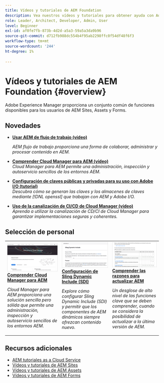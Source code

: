 ```yaml
---
title: Vídeos y tutoriales de AEM Foundation
description: Vea nuestros vídeos y tutoriales para obtener ayuda con Adobe Experience Manager Foundation.
role: Leader, Architect, Developer, Admin, User
level: Beginner
exl-id: af0fe7fb-873b-4d2d-a5a3-59a5a3da9b96
source-git-commit: d712fb988dc554b4f95ab2298ffc0f54df48f6f3
workflow-type: tm+mt
source-wordcount: '244'
ht-degree: 1%

---
```


# Vídeos y tutoriales de AEM Foundation {#overview}

Adobe Experience Manager proporciona un conjunto común de funciones disponibles para los usuarios de AEM Sites, Assets y Forms.

<div id="whats-new-section">

## Novedades

* **[Usar AEM de flujo de trabajo (vídeo)](./workflow/use-workflow.md)**

   *AEM flujo de trabajo proporciona una forma de colaborar, administrar y procesar contenido en AEM.*

* **[Comprender Cloud Manager para AEM (vídeo)](./cloud-manager/understand-cloud-manager-for-aem.md)**\
   *Cloud Manager para AEM permite una administración, inspección y autoservicio sencillos de los entornos AEM.*

* **[Configuración de claves públicas y privadas para su uso con Adobe I/O (tutorial)](./authentication/set-up-public-private-keys-for-use-with-aem-and-adobe-io.md)**\
   *Descubra cómo se generan las claves y los almacenes de claves mediante [!DNL openssl] que trabajan con AEM y Adobe I/O.*

* **[Uso de la canalización de CI/CD de Cloud Manager (vídeo)](./cloud-manager/use-the-cicd-pipeline-in-cloud-manager-for-aem.md)**\
   *Aprenda a utilizar la canalización de CD/CI de Cloud Manager para garantizar implementaciones seguras y coherentes.*

</div>

<div id="recs-overview-body-1"></div>
<div id="recs-overview-body-2"></div>
<div id="recs-overview-body-3"></div>
<div id="recs-overview-body-4"></div>
<div id="recs-overview-body-5"></div>
<div id="recs-overview-body-6"></div>

<div id="staff-picks-section">

## Selección de personal

<table>
<tr>
  <td>
    <a href="./cloud-manager/understand-cloud-manager-for-aem.md">
    <img alt="Comprender Cloud Manager para AEM" src="./cloud-manager/assets/understand-cloud-manager-for-aem/thumbnail.png" />
    </a>
    <div>
     <a href="./cloud-manager/understand-cloud-manager-for-aem.md">
    <strong>Comprender Cloud Manager para AEM</strong>
    </a>
    </div>
    <p>
    <em>Cloud Manager para AEM proporciona una solución sencilla pero sólida que permite una administración, inspección y autoservicio sencillos de los entornos AEM.</em>
    <p>
  </td>
   <td>
    <a href="./development/set-up-sling-dynamic-include.md">
    <img alt="Configuración de Sling Dynamic Include (SDI)" src="./development/assets/set-up-sling-dynamic-include/thumbnail.png" />
    </a>
     <div>
     <a href="./development/set-up-sling-dynamic-include.md">
    <strong>Configuración de Sling Dynamic Include (SDI)</strong>
    </a>
    </div>
    <p>
    <em>Explore cómo configurar Sling Dynamic Include (SDI) y permitir que los componentes de AEM dinámicos siempre ofrezcan contenido nuevo.</em>
    <p>
  </td>
  <td>
    <a href="./administration/understand-reasons-to-upgrade.md">
    <img alt="Explicación de las razones para actualizar AEM" src="./administration/assets/understand-reasons-to-upgrade/thumbnail.png" />
    </a>
    <div>
    <a href="./administration/understand-reasons-to-upgrade.md">
    <strong>Comprender las razones para actualizar AEM</strong>
    </a>
    </div>
    <p>
    <em>Un desglose de alto nivel de las funciones clave que se deben comprender, cuando se considera la posibilidad de actualizar a la última versión de AEM.</em>
    </p>
  </td>
</tr>
</table>

</div>

## Recursos adicionales

* [AEM tutoriales as a Cloud Service](/help/cloud-service/overview.md)
* [Vídeos y tutoriales de AEM Sites](/help/sites/overview.md)
* [Vídeos y tutoriales de AEM Assets](/help/assets/overview.md)
* [Vídeos y tutoriales de AEM Forms](/help/forms/overview.md)
